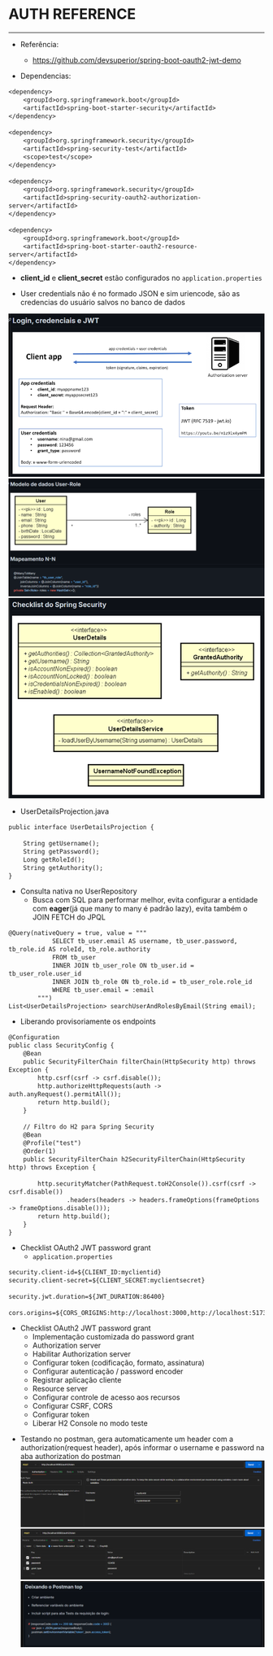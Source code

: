 # AUTH REFERENCE

---

- Referência:

  - https://github.com/devsuperior/spring-boot-oauth2-jwt-demo

- Dependencias:

```
<dependency>
	<groupId>org.springframework.boot</groupId>
	<artifactId>spring-boot-starter-security</artifactId>
</dependency>

<dependency>
	<groupId>org.springframework.security</groupId>
	<artifactId>spring-security-test</artifactId>
	<scope>test</scope>
</dependency>

<dependency>
	<groupId>org.springframework.security</groupId>
	<artifactId>spring-security-oauth2-authorization-server</artifactId>
</dependency>

<dependency>
	<groupId>org.springframework.boot</groupId>
	<artifactId>spring-boot-starter-oauth2-resource-server</artifactId>
</dependency>

```

- **client_id** e **client_secret** estão configurados no `application.properties`

* User credentials não é no formado JSON e sim uriencode, são as credencias do usuário salvos no banco de dados

![#](img/1.png)
![#](img/2.png)
![#](img/6.png)

- UserDetailsProjection.java

```
public interface UserDetailsProjection {

	String getUsername();
	String getPassword();
	Long getRoleId();
	String getAuthority();
}
```

- Consulta nativa no UserRepository
  - Busca com SQL para performar melhor, evita configurar a entidade com **eager**(já que many to many é padrão lazy), evita também o JOIN FETCH do JPQL

```
@Query(nativeQuery = true, value = """
			SELECT tb_user.email AS username, tb_user.password, tb_role.id AS roleId, tb_role.authority
			FROM tb_user
			INNER JOIN tb_user_role ON tb_user.id = tb_user_role.user_id
			INNER JOIN tb_role ON tb_role.id = tb_user_role.role_id
			WHERE tb_user.email = :email
		""")
List<UserDetailsProjection> searchUserAndRolesByEmail(String email);
```

- Liberando provisoriamente os endpoints

```
@Configuration
public class SecurityConfig {
	@Bean
	public SecurityFilterChain filterChain(HttpSecurity http) throws Exception {
		http.csrf(csrf -> csrf.disable());
		http.authorizeHttpRequests(auth -> auth.anyRequest().permitAll());
		return http.build();
	}

	// Filtro do H2 para Spring Security
	@Bean
	@Profile("test")
	@Order(1)
	public SecurityFilterChain h2SecurityFilterChain(HttpSecurity http) throws Exception {

		http.securityMatcher(PathRequest.toH2Console()).csrf(csrf -> csrf.disable())
				.headers(headers -> headers.frameOptions(frameOptions -> frameOptions.disable()));
		return http.build();
	}
}
```

- Checklist OAuth2 JWT password grant
  - `application.properties`

```
security.client-id=${CLIENT_ID:myclientid}
security.client-secret=${CLIENT_SECRET:myclientsecret}

security.jwt.duration=${JWT_DURATION:86400}

cors.origins=${CORS_ORIGINS:http://localhost:3000,http://localhost:5173}
```

- Checklist OAuth2 JWT password grant
  - Implementação customizada do password grant
  - Authorization server
  - Habilitar Authorization server
  - Configurar token (codificação, formato, assinatura)
  - Configurar autenticação / password encoder
  - Registrar aplicação cliente
  - Resource server
  - Configurar controle de acesso aos recursos
  - Configurar CSRF, CORS
  - Configurar token
  - Liberar H2 Console no modo teste

* Testando no postman, gera automaticamente um header com a authorization(request header), após informar o username e password na aba authorization do postman
  ![#](img/4.png)
  ![#](img/5.png)
  ![#](img/3.png)
